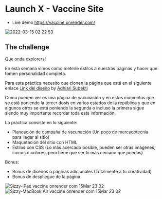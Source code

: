 # Launch X - Vaccine Site

- Live demo https://vaccine.onrender.com/

![2022-03-15 02 22 53](https://user-images.githubusercontent.com/4111721/158514427-3a68e4cc-4193-429b-ba50-6506d5a2a137.gif)


## The challenge

Que onda explorers!

En esta semana vimos como meterle estilos a nuestras páginas y hacer que tomen personalidad completa.

Para esta práctica necesito que clonen la página que está en el siguiente enlace [Link del diseño](https://dribbble.com/shots/16001939-Vaccination-Vaccine-landing-page-website) by [Adhiari Subekti](https://dribbble.com/Adhiari_is)

Como pueden ver es una página de vacunación y en estos momentos que se está poniendo la tercer dosis en varios estados de la república y que en algunos otros se está poniendo la segunda o incluso la primera sigue siendo muy importante recordar toda esta información.

La práctica consiste en lo siguiente:

- Planeación de campaña de vacunación (Un poco de mercadotecnia para llegar al sitio)
- Maquetación del sitio con HTML
- Estilos con CSS (Lo más acercado posible, pueden ser otras imágenes, íconos o colores, pero tiene que ser lo más cercano que puedas)

Bonus:
- Bonus de diseños o páginas adicionales (Totalmente a tu creatividad)
- Bonus de despliegue de la página 

![Sizzy-iPad vaccine onrender com 15Mar 23 02](https://user-images.githubusercontent.com/4111721/158514499-47dfb9b6-2a39-47a8-aa28-420caa221947.png)
![Sizzy-MacBook Air vaccine onrender com 15Mar 23 02](https://user-images.githubusercontent.com/4111721/158514523-59607012-44db-4cda-927f-5b04581d7d37.png)
